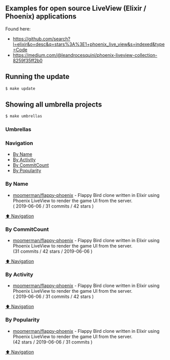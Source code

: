 ## Examples for open source LiveView (Elixir / Phoenix) applications


Found here:
- https://github.com/search?l=elixir&o=desc&q=stars%3A%3E1+phoenix_live_view&s=indexed&type=Code
- https://medium.com/@leandrocesquini/phoenix-liveview-collection-8259f35ff2b0


## Running the update

```bash
$ make update
```
## Showing all umbrella projects

```bash
$ make umbrellas
```

### Umbrellas
<!-- UMBRELLAS_LIST -->

<!-- /UMBRELLAS_LIST -->

### Navigation

- [By Name](#by-name)
- [By Activity](#by-activity)
- [By CommitCount](#by-commitcount)
- [By Popularity](#by-popularity)

### By Name
<!-- PROJECTS_LIST -->
- [moomerman/flappy-phoenix](https://github.com/moomerman/flappy-phoenix) - Flappy Bird clone written in Elixir using Phoenix LiveView to render the game UI from the server. <br/> ( 2019-06-06 / 31 commits / 42 stars )
<!-- /PROJECTS_LIST -->

[⬆ Navigation](#navigation)

### By CommitCount
<!-- COMMITCOUNT_LIST -->
- [moomerman/flappy-phoenix](https://github.com/moomerman/flappy-phoenix) - Flappy Bird clone written in Elixir using Phoenix LiveView to render the game UI from the server. <br/> (31 commits / 42 stars / 2019-06-06 )
<!-- /COMMITCOUNT_LIST -->
[⬆ Navigation](#navigation)

### By Activity
<!-- ACTIVITY_LIST -->
- [moomerman/flappy-phoenix](https://github.com/moomerman/flappy-phoenix) - Flappy Bird clone written in Elixir using Phoenix LiveView to render the game UI from the server. <br/> ( 2019-06-06 / 31 commits / 42 stars )
<!-- /ACTIVITY_LIST -->

[⬆ Navigation](#navigation)

### By Popularity
<!-- POPULARITY_LIST -->
- [moomerman/flappy-phoenix](https://github.com/moomerman/flappy-phoenix) - Flappy Bird clone written in Elixir using Phoenix LiveView to render the game UI from the server. <br/> (42 stars / 2019-06-06 / 31 commits )
<!-- /POPULARITY_LIST -->

[⬆ Navigation](#navigation)

